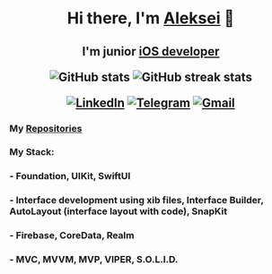 <h1 align="center">Hi there, I'm <a href="https://github.com/vardant-a" target="_blank">Aleksei</a>  👋
<h2 align="center">I'm junior <a href="https://github.com/vardant-a" target="_blank">iOS developer</a>

<!--
<h3 align="left"> My Stack </a>
<h3 align="left"> - UIKit, SwiftUI  </a>
<h3 align="left"> - MVC, MVVM, MVP, VIPER  </a>
-->

![GitHub stats](https://github-readme-stats.vercel.app/api?username=vardant-a&show_icons=true&theme=github_dark)
![GitHub streak stats](https://streak-stats.demolab.com/?user=vardant-a&theme=dark)  

[![LinkedIn](https://img.shields.io/badge/LinkedIn-0277B5?style=for-the-badge&logo=linkedin&logoColor=white)](https://linkedin.com/in/lokhin)
[![Telegram](https://img.shields.io/badge/Telegram-2CA5E0?style=for-the-badge&logo=telegram&logoColor=white)](https://t.me/vardant_a)
[![Gmail](https://img.shields.io/badge/Gmail-D14836?style=for-the-badge&logo=gmail&logoColor=white)](mailto:lokhin.a.a@gmail.com)

<h3 align="left"> My <a href="https://github.com/vardant-a?tab=repositories" target="_blank">Repositories</a>

<h3 align="left"> My Stack: </a>
<h3 align="left"> - Foundation, UIKit, SwiftUI  </a>
<h3 align="left"> - Interface development using xib files, Interface Builder, AutoLayout (interface layout with code), SnapKit </a>
<h3 align="left"> - Firebase, CoreData, Realm  </a>
<h3 align="left"> - MVC, MVVM, MVP, VIPER, S.O.L.I.D.  </a>

